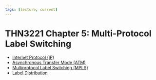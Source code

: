 ```yaml
---
tags: [lecture, current]
---
```


# THN3221 Chapter 5: Multi-Protocol Label Switching

- [Internet Protocol (IP)](202206151223.md)
- [Asynchronous Transfer Mode (ATM)](202209221012.md)
- [Multiprotocol Label Switching (MPLS)](202207150852.md)
- [Label Distribution](202304261259.md)
